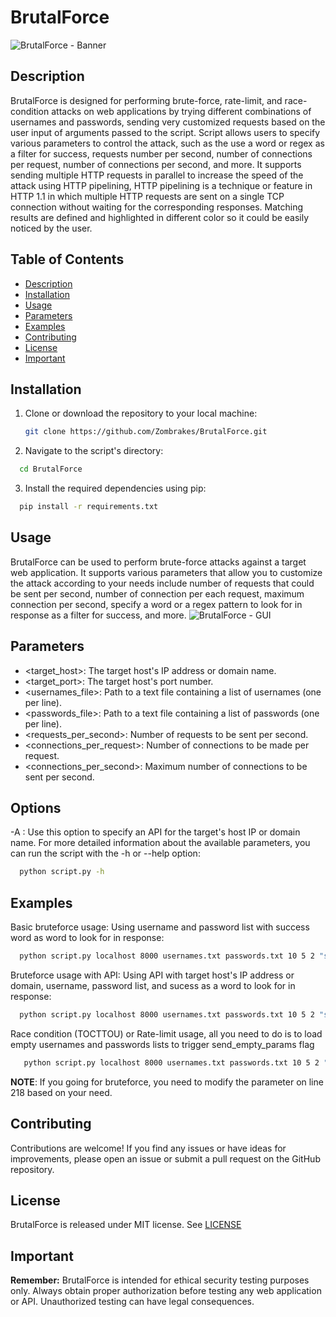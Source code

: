 # BrutalForce

![BrutalForce - Banner](https://github.com/Zombrakes/BrutalForce/assets/113418799/bc9f9dc6-b14a-41c7-ad9d-a8063d686773)


## Description

BrutalForce is designed for performing brute-force, rate-limit, and race-condition attacks on web applications by trying different combinations of usernames and passwords, sending very customized requests based on the user input of arguments passed to the script. Script allows users to specify various parameters to control the attack, such as the use a word or regex as a filter for success, requests number per second, number of connections per request, number of connections per second, and more. It supports sending multiple HTTP requests in parallel to increase the speed of the attack using HTTP pipelining, HTTP pipelining is a technique or feature in HTTP 1.1 in which multiple HTTP requests are sent on a single TCP connection without waiting for the corresponding responses. Matching results are defined and highlighted in different color so it could be easily noticed by the user.

## Table of Contents

- [Description](#description)
- [Installation](#installation)
- [Usage](#usage)
- [Parameters](#parameters)
- [Examples](#examples)
- [Contributing](#contributing)
- [License](#license)
- [Important](#important)

## Installation

1. Clone or download the repository to your local machine:

   ```bash
   git clone https://github.com/Zombrakes/BrutalForce.git
   ```
   
2. Navigate to the script's directory:

```bash
  cd BrutalForce
```

3. Install the required dependencies using pip:

```bash
  pip install -r requirements.txt
```

## Usage
BrutalForce can be used to perform brute-force attacks against a target web application. It supports various parameters that allow you to customize the attack according to your needs include number of requests that could be sent per second, number of connection per each request, maximum connection per second, specify a word or a regex pattern to look for in response as a filter for success, and more.
![BrutalForce - GUI](https://github.com/Zombrakes/BrutalForce/assets/113418799/927de932-a7f1-4d22-9571-eb4628d04aee)

## Parameters

* <target_host>: The target host's IP address or domain name.
* <target_port>: The target host's port number.
* <usernames_file>: Path to a text file containing a list of usernames (one per line).
* <passwords_file>: Path to a text file containing a list of passwords (one per line).
* <requests_per_second>: Number of requests to be sent per second.
* <connections_per_request>: Number of connections to be made per request.
* <connections_per_second>: Maximum number of connections to be sent per second.
  
## Options
-A <API>: Use this option to specify an API for the target's host IP or domain name.
For more detailed information about the available parameters, you can run the script with the -h or --help option:

```bash
  python script.py -h
```

## Examples
Basic bruteforce usage: Using username and password list with success word as word to look for in response:
```bash
  python script.py localhost 8000 usernames.txt passwords.txt 10 5 2 "success"
```

Bruteforce usage with API: Using API with target host's IP address or domain, username, password list, and sucess as a word to look for in response:
```bash
  python script.py localhost 8000 usernames.txt passwords.txt 10 5 2 "success" -A /api/index
```

Race condition (TOCTTOU) or Rate-limit usage, all you need to do is to load empty usernames and passwords lists to trigger send_empty_params flag
```bash
   python script.py localhost 8000 usernames.txt passwords.txt 10 5 2 "success" -A /web
```

**NOTE**: If you going for bruteforce, you need to modify the parameter on line 218 based on your need.

## Contributing
Contributions are welcome! If you find any issues or have ideas for improvements, please open an issue or submit a pull request on the GitHub repository.

## License
BrutalForce is released under MIT license. See [LICENSE](https://github.com/Zombrakes/BrutalForce/blob/main/LICENSE)

## Important
**Remember:** BrutalForce is intended for ethical security testing purposes only. Always obtain proper authorization before testing any web application or API. Unauthorized testing can have legal consequences.

